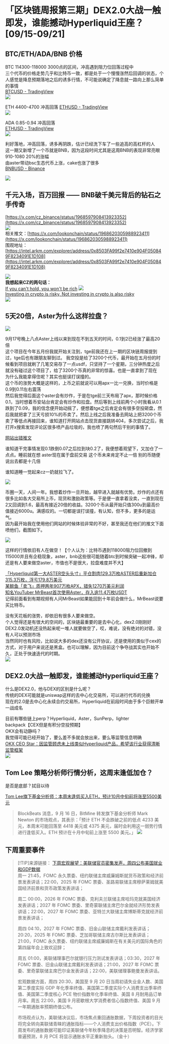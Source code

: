 # 「区块链周报第三期」DEX2.0大战一触即发，谁能撼动Hyperliquid王座？[09/15-09/21]
## BTC/ETH/ADA/BNB 价格

BTC 114300-118000 3000点的区间，冲高遇到阻力位回落过程中  
三个代币的价格走势几乎和比特币一致，都是处于一个慢慢涨然后回调的状态，个人感觉是降息预期落地之后的诱多行情，不可能说确定了降息就一路向上那么简单的事情  
[BTCUSD - TradingView](https://cn.tradingview.com/chart/YXZixbKv/?symbol=BTC)  
![](/imgs/web3/blockchain-weekly-report/2025-09-15/btc.png)  

ETH 4400-4700 冲高回落
[ETHUSD - TradingView](https://cn.tradingview.com/chart/YXZixbKv/?symbol=BTC)  
![](/imgs/web3/blockchain-weekly-report/2025-09-15/eth.png)  

ADA 0.85-0.94 冲高回落  
[ETHUSD - TradingView](https://cn.tradingview.com/chart/YXZixbKv/?symbol=BTC)  
![](/imgs/web3/blockchain-weekly-report/2025-09-15/ada.png)

利好落地，冲高回落，诱多再阴跌，估计已经洗下车了一些追高的高杠杆的人  
这一期又新增了一个币就是BNB，因为这段时间尤其是这周BNB的表现非常亮眼  
910-1080 20%的涨幅   
由aster带动bsc生态代币上涨，cake也涨了很多  
[BNBUSD - Binance](https://www.binance.com/zh-CN/trade/BNB_USDT?_from=markets&type=spot)  

![](/imgs/web3/blockchain-weekly-report/2025-09-15/bnb.png)

## 千元入场，百万回报 —— BNB破千美元背后的钻石之手传奇

[https://x.com/cz_binance/status/1968597908413923352](https://x.com/cz_binance/status/1968597908413923352)  
![](/imgs/web3/blockchain-weekly-report/2025-09-15/cz-bnb-1000.png)  
相关推文：[https://x.com/lookonchain/status/1968620305988923411](https://x.com/lookonchain/status/1968620305988923411)  
围观地址：[https://intel.arkm.com/explorer/address/0x8503FA99f2e7410e904F050849F8234091E1D108](https://intel.arkm.com/explorer/address/0x8503FA99f2e7410e904F050849F8234091E1D108)  

![](/imgs/web3/blockchain-weekly-report/2025-09-15/bnb-1-to-1000.png)  
**我想起来CZ的两句话：**  
[If you can't hold, you won't be rich](https://x.com/czbinanceprd/status/1969245470791721455)
![](/imgs/web3/blockchain-weekly-report/2025-09-15/hold-and-rich.png)  
[Investing in crypto is risky, Not investing in crypto is also risky](https://x.com/czbinanceprd/status/1968232935011860966)  
![](/imgs/web3/blockchain-weekly-report/2025-09-15/cz-risk.png)

## 5天20倍，Aster为什么这样拉盘？
![](/imgs/web3/blockchain-weekly-report/2025-09-15/aster.png)  

9月17号晚上八点Aster上线以来到现在不到五天的时间，0.1到2已经涨了最高20倍     
这个项目在今年五月份我就开始关注到，tge前我还在上一期的区块链周报提到过，tge后也有跟朋友聊到过。
我空投是给了3200个代币，最开始在五月份的时候看到项目就刷了几笔交易存了一点usdf，只坚持了一个星期，三分钟热度之后就没有碰过这个项目了，给了3200个币真的非常的惊喜。也是一直拿到了现在     
为什么我能拿得住呢？其实也挺误打误撞的。     
这个币的涨势大概是这样的，上币之前就说可以用apx一比一兑换，当时价格是0.9到0.11左右震荡   
然后我觉得后面这个aster会有炒作，于是在tge前三天布局了apx，那时候价格0.1，当时想着币安站台肯定会有炒作和拉盘。然后等到上线前两个小时我看从0.1跌到了0.09，我的信念便开始动摇了，便想着tge之后肯定会有很多空投砸盘，然后我就把拿了三天亏损10%的币卖了。然后上线之后我准备去网站上把3200个币卖了等低点再接回来，谁知道打开网站点击现货直接跳转404，多次尝试之后，我打开x搜索发现评论区很多喷产品垃圾的，我也喷了两句然后干别的事情了。  

[网站出错推文](https://x.com/aster_dex/status/1968291355412849067?s=46)  

谁知道干完事情发现0.1跌倒0.07之后拉到块0.2了，我便想着观望下，又加仓了一点点。睡前就在想 aster现在属于盘前交易 这个币未来肯定不止一倍 别的币随便说出去都是十几倍    

谁知道睡一觉起来cz一奶就拉飞了。  

![](/imgs/web3/blockchain-weekly-report/2025-09-15/cz-aster.png)  

币圈一天，人间一年。我想着炒作一旦开始，越早进入就越有优势。炒作的点还有很多比如各大交易所上币，现货和激励政策等。于是便一直拿着没卖，一直到现在2又回调到1.6，最高有接近20倍的收益。3200个币从最开始只值300u到最高价值接近6000u。满感叹的。一切都是误打误撞，有认知，但不多，更多的是运气。  
因为最开始我在使用他们网站的时候体验非常的不好，甚至我还在他们的推文下面喷他们，截图如下。   

![](/imgs/web3/blockchain-weekly-report/2025-09-15/aster-me.jpg)  
  

这样的行情依旧有人在做空！【个人认为：比特币遇到118000阻力位回撤到115000并且有企稳现象，aster，bnb这些很可能随着btc到时候突破一起冲锋，却还是有人要来做空aster，市值也不是很大，拉盘难度并不大】

[「Hyperliquid第一大ASTER空头头寸」平仓割肉129.3万枚ASTER后重新加仓315.3万枚，浮亏179.8万美元](https://x.com/ai_9684xtpa/status/1969584516970041446)  
[某鲸鱼「卖飞」质押两年907万枚APX，错失1270万美元利润](https://x.com/EmberCN/status/1969577436842246208)  
[知名YouTuber MrBeast首次使用Aster，存入逾11.4万枚USDT](https://x.com/OnchainLens/status/1969560461684457696)  
记得前面看到有期视频有人问MrBeast如果能回到十年前会做什么，MrBeast说要买比特币。

没有天花板的涨势，却依旧有很多人要来做空。  
个人觉得还是有很大的空间的，区块链最重要的是去中心化，dex2.0刚刚好  
DEX2.0发动机还没热起来呢一堆人就要做空了，哎，难说，没有绝对的对错，没有人可以预测市场  
当然同时也有风险，比如说大多的dex还没有公开协议，还是使用的类似于cex的方式，对于用户来说还是黑盒。也可以理解，因为目前这个争夺战其实也开始不久，正处于快速迭代的时期。  
![](/imgs/web3/blockchain-weekly-report/2025-09-15/aster.png)  


## DEX2.0大战一触即发，谁能撼动Hyperliquid王座？

什么是DEX2.0，他与DEX的区别是什么呢？  
传统的DEX可能就是uniswap这样的去中心化交易所，可以进行代币的兑换  
现在的2.0是去中心化永续合约交易所，Hyperliquid在前段时间由于多个巨鲸开单一战成名  

目前有哪些链上perp？Hyperliquid，Aster，SunPerp，lighter   
backpack【CEX但是有积分空投预期】  
OKX会有动静吗？  
我觉得可能已经开始了，要么差不多就会放出来，要么等监管信息明确  
[OKX CEO Star：因监管顾虑未上线类似Hyperliquid产品，希望该行业获得清晰监管框架](https://x.com/star_okx/status/1969591434652369351)  
![](/imgs/web3/blockchain-weekly-report/2025-09-15/okx-star.png)  

## Tom Lee 策略分析师行情分析，这周末逢低加仓？

是否是底部？拭目以待  

[Tom Lee旗下基金分析师：本周末逢低买入ETH，预计10月中旬前将涨至5500美元](https://www.theblockbeats.info/flash/312500)  
> BlockBeats 消息，9 月 16 日，BitMine 转发旗下基金分析师 Mark Newton 的市场观点，其表示：「预计 ETH 不会跌破之前的低点 4233 美元，本周末可能回落至 4418 美元或 4375 美元，届时会利用这一弱势行情进行逢低买入。ETH 预计在十月中旬前上涨至 5500 美元。」
![](/imgs/web3/blockchain-weekly-report/2025-09-15/tom-lee.png)  

## 下周重要事件

> [!TIP]来源链接：
> [下周宏观展望：美联储官员密集发声，周四公布美国就业和GDP数据](https://www.theblockbeats.info/flash/313117)  
> 周一 21:45，FOMC 永久票委、纽约联储主席威廉姆斯就货币政策和经济前景发表讲话；22:00，2025 年 FOMC 票委、圣路易联储主席穆萨莱姆就美国经济前景和货币政策发表讲话；
> 
> 周二 00:00，2026 年 FOMC 票委、克利夫兰联储主席哈玛克就美国经济发表讲话；2027 年 FOMC 票委、里奇蒙联储主席巴尔金就经济形势发表讲话；22:00，2027 年 FOMC 票委、亚特兰大联储主席博斯蒂克就经济前景发表讲话；
> 
> 周四 04:10，2027 年 FOMC 票委、旧金山联储主席戴利发表讲话；20:20，2025 年 FOMC 票委、芝加哥联储主席古尔斯比发表讲话；21:00，FOMC 永久票委、纽约联储主席威廉姆斯在有关美元的国际角色的第四届年会上致欢迎辞；
> 
> 周五 01:00，美联储理事巴尔就银行压力测试发表讲话；03:30，2027 年 FOMC 票委、旧金山联储主席戴利发表讲话；21:00，2027 年 FOMC 票委、里奇蒙联储主席巴尔金发表讲话；22:00，美联储理事鲍曼发表讲话。
> 
> 宏观数据方面，周四 20:30，美国至 9 月 20 日当周初请失业金人数、美国第二季度实际 GDP 年化季率终值、美国第二季度实际个人消费支出季率终值、美国第二季度核心 PCE 物价指数年化季率终值、美国 8 月耐用品订单月率。周五 22:00，美国 9 月密歇根大学消费者信心指数终值、美国 9 月一年期通胀率预期终值公布。
> 
> 市场观点认为，美联储决议后，市场焦点重回通胀数据，下周投资者的目光将完全转向美联储青睐的通胀指标——个人消费支出价格指数（PCE）。下周发布的通胀数据可能印证美联储今年秋季降息的决策是否明智。经济学家普遍预测，8 月 PCE 将显示通胀水平正重新抬头。（金十）



